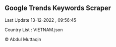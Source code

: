 

## Google Trends Keywords Scraper 
 
Last Update 13-12-2022 , 09:56:45

Country List :
VIETNAM.json



© Abdul Muttaqin 
